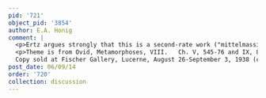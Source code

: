 ```yaml
---
pid: '721'
object_pid: '3854'
author: E.A. Honig
comment: |
  <p>Ertz argues strongly that this is a second-rate work ("mittelmassigen Qualitat"), the product of Jan the Younger and Rubens's studio. Nobody else has agreed with him on this. If he were right, the painting would be much later than all other scholars date it, by at least a decade. According to Mulders, the painting was done for Albrecht and Isabella, and the composition was initiated by Rubens with Brueghel doing his parts afterwards.</p>
  <p>Theme is from Ovid, Metamorphoses, VIII.   Ch. V, 545-76 and IX, 89-92.<br />
  Copy sold at Fischer Gallery, Lucerne, August 26-September 3, 1938 (canvas, 121 x 164 cm).</p>
post_date: 06/09/14
order: '720'
collection: discussion
---
```

